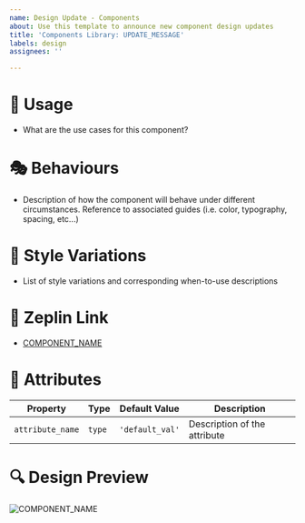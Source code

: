 ```yaml
---
name: Design Update - Components
about: Use this template to announce new component design updates
title: 'Components Library: UPDATE_MESSAGE'
labels: design
assignees: ''

---
```


# 🎯 Usage 
- What are the use cases for this component?

# 🎭  Behaviours
- Description of how the component will behave under different circumstances. Reference to associated guides (i.e. color, typography, spacing, etc...)

# 🧩 Style Variations 
- List of style variations and corresponding when-to-use descriptions

# 🔗 Zeplin Link
- [COMPONENT_NAME](url)

# 🔢  Attributes
Property | Type | Default Value | Description
--- | --- | --- | ---
`attribute_name` | `type` | `'default_val'` | Description of the attribute

# 🔍 Design Preview
![COMPONENT_NAME](img_url)
